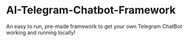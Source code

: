 # AI-Telegram-Chatbot-Framework
An easy to run, pre-made framework to get your own Telegram ChatBot working and running locally!
